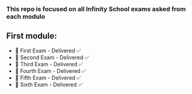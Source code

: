 ### This repo is focused on all Infinity School exams asked from each modulo ###

## First module: ##
- 🚀 First Exam - Delivered ✅
- 🚀 Second Exam - Delivered ✅
- 🚀 Third Exam - Delivered ✅
- 🚀 Fourth Exam - Delivered ✅
- 🚀 Fifth Exam - Delivered ✅
- 🚀 Sixth Exam - Delivered ✅
